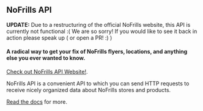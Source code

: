 ## NoFrills API

__UPDATE:__ Due to a restructuring of the official NoFrills website, this API is currently not functional :( We are so sorry! If you would like to see it back in action please speak up ( or open a PR! :) )

#### A radical way to get your fix of NoFrills flyers, locations, and anything else you ever wanted to know.

[Check out NoFrills API Website!](http://www.nofrillsapi.com).  

NoFrills API is a convenient API to which you can send HTTP requests to receive nicely organized data about NoFrills stores and products.  

[Read the docs](http://www.nofrillsapi.com/docs/v0.html) for more.
